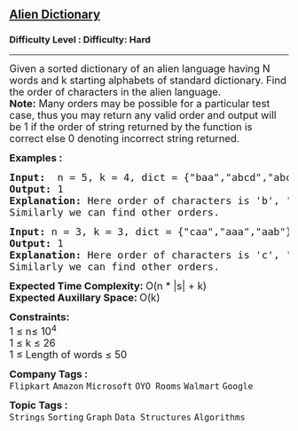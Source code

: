 <h2><a href="https://www.geeksforgeeks.org/problems/alien-dictionary/1?utm_source=youtube&utm_medium=collab_striver_ytdescription&utm_campaign=alien-dictionary">Alien Dictionary</a></h2><h3>Difficulty Level : Difficulty: Hard</h3><hr><div class="problems_problem_content__Xm_eO"><p><span style="font-size: 18px;">Given a sorted dictionary of an alien language having N words and&nbsp;k starting alphabets of standard dictionary. Find the order of characters in the alien language.<br><strong>Note:</strong> Many orders may be&nbsp;possible for a particular test case, thus&nbsp;you may return any valid order and&nbsp;output will be 1 if the order of string returned by the function is correct else 0 denoting incorrect string returned.</span></p>
<p><span style="font-size: 18px;"><strong>Examples :</strong></span></p>
<pre><span style="font-size: 18px;"><strong>Input:  </strong>n = 5, k = 4, dict = {"baa","abcd","abca","cab","cad"</span><span style="font-size: 18px;">}
<strong>Output: </strong>1
<strong>Explanation: </strong>Here order of characters is 'b', 'd', 'a', 'c' Note that words are sorted and in the given language "baa" comes before "abcd", therefore 'b' is before 'a' in output.
Similarly we can find other orders.</span></pre>
<pre><span style="font-size: 18px;"><strong>Input: </strong>n = 3, k = 3, dict = {"caa","aaa","aab"}
<strong>Output: </strong>1
<strong>Explanation: </strong>Here order of characters is 'c', 'a', 'b' Note that words are sorted and in the given language "caa" comes before "aaa", therefore 'c' is before 'a' in output.
Similarly we can find other orders.
</span></pre>
<p><span style="font-size: 18px;"><strong>Expected Time Complexity:&nbsp;</strong>O(n * |s| + k)<br><strong>Expected Auxillary Space: </strong>O(k)</span></p>
<p><span style="font-size: 18px;"><strong>Constraints:</strong><br>1 ≤ n≤ 10<sup>4</sup><br>1 ≤ k ≤ 26<br>1 ≤ Length of words&nbsp;≤ 50</span></p></div><p><span style=font-size:18px><strong>Company Tags : </strong><br><code>Flipkart</code>&nbsp;<code>Amazon</code>&nbsp;<code>Microsoft</code>&nbsp;<code>OYO Rooms</code>&nbsp;<code>Walmart</code>&nbsp;<code>Google</code>&nbsp;<br><p><span style=font-size:18px><strong>Topic Tags : </strong><br><code>Strings</code>&nbsp;<code>Sorting</code>&nbsp;<code>Graph</code>&nbsp;<code>Data Structures</code>&nbsp;<code>Algorithms</code>&nbsp;